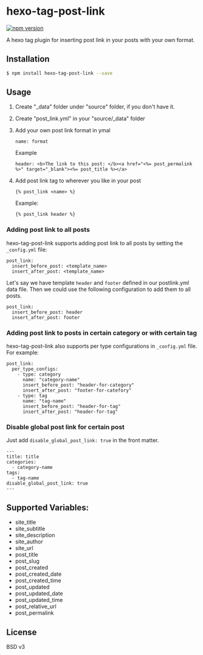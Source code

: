 # hexo-tag-post-link

[![npm version](https://badge.fury.io/js/hexo-tag-post-link.svg)](http://badge.fury.io/js/hexo-tag-post-link)

A hexo tag plugin for inserting post link in your posts with your own format.

## Installation

``` bash
$ npm install hexo-tag-post-link --save
```

## Usage

1. Create "_data" folder under "source" folder, if you don't have it.
2. Create "post_link.yml" in your "source/_data" folder
3. Add your own post link format in ymal
   ```
   name: format
   ```

   Example
   ```
   header: <b>The link to this post: </b><a href="<%= post_permalink %>" target="_blank"><%= post_title %></a>
   ```

4. Add post link tag to wherever you like in your post
   ```
   {% post_link <name> %}
   ```
   Example:
   ```
   {% post_link header %}
   ```

### Adding post link to all posts
hexo-tag-post-link supports adding post link to all posts by setting the ```_config.yml``` file:
```
post_link:
  insert_before_post: <template_name>
  insert_after_post: <template_name>
```

Let's say we have template ```header``` and ```footer``` defined in our postlink.yml data file. Then we could use the following configuration to add them to all posts.
```
post_link:
  insert_before_post: header
  insert_after_post: footer
```

### Adding post link to posts in certain category or with certain tag
hexo-tag-post-link also supports per type configurations in ```_config.yml``` file. For example:
```
post_link:
  per_type_configs:
    - type: category
      name: "category-name"
      insert_before_post: "header-for-category"
      insert_after_post: "footer-for-catefory"
    - type: tag
      name: "tag-name"
      insert_before_post: "header-for-tag"
      insert_after_post: "header-for-tag"
```

### Disable global post link for certain post
Just add ```disable_global_post_link: true``` in the front matter.
```
---
title: title
categories:
  - category-name
tags:
  - tag-name
disable_global_post_link: true
---
```

## Supported Variables:

* site_title
* site_subtitle
* site_description
* site_author
* site_url
* post_title
* post_slug
* post_created
* post_created_date
* post_created_time
* post_updated
* post_updated_date
* post_updated_time
* post_relative_url
* post_permalink

## License

BSD v3
